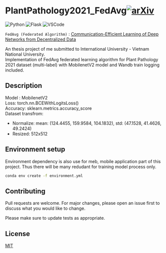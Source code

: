 # PlantPathology2021_FedAvg[![arXiv](https://img.shields.io/badge/arXiv-1602.05629-f9f107.svg)](https://arxiv.org/abs/1602.05629)
![Python](https://upload.wikimedia.org/wikipedia/commons/1/1b/Blue_Python_3.9_Shield_Badge.svg)
![Flask](https://img.shields.io/badge/flask-v1.1.1-blue)
![VSCode](https://img.shields.io/badge/Made%20for-VSCode-1f425f.svg)

`FedAvg (Federated Algorithm)` : [Communication-Efficient Learning of Deep Networks from Decentralized Data](https://arxiv.org/abs/1602.05629)


An thesis project of me submitted to International University - Vietnam National University. \
Implementation of FedAvg federated learning algorithm for Plant Pathology 2021 dataset (multi-label) with MobilenetV2 model and Wandb train logging included. 

## Description

Model : MobilenetV2 \
Loss: torch.nn.BCEWithLogitsLoss() \
Accuracy: sklearn.metrics.accuracy_score \
Dataset transfrom:
+ Normalize:  mean: (124.4455, 159.9584, 104.1832), std: (47.1528, 41.4626, 49.2424)
+ Resized: 512x512


## Environment setup

Environment dependency is also use for meb, mobile application part of this project. Thus there will be many redudant for training model process only.

```bash
conda env create -f environment.yml
```



## Contributing

Pull requests are welcome. For major changes, please open an issue first
to discuss what you would like to change.

Please make sure to update tests as appropriate.

## License

[MIT](https://choosealicense.com/licenses/mit/)
